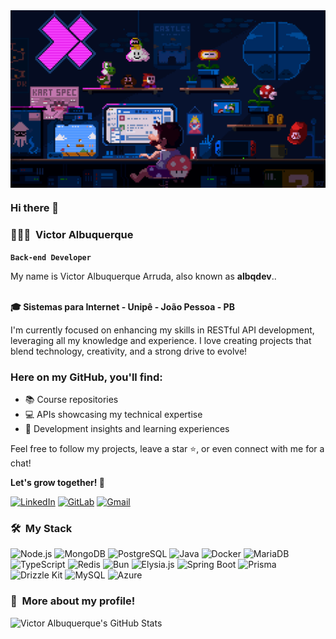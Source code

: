 <div>
<img align="center" alt="Header" src="https://github.com/DevLuxor08/DevLuxor08/blob/main/GIF/GifMario.gif" />
</div>

### Hi there 👋

<h3> 👨🏻‍💻 &nbsp;Victor Albuquerque </h3>

**`Back-end Developer`**

My name is Victor Albuquerque Arruda, also known as **albqdev**..

<br>**🎓 Sistemas para Internet - Unipê - João Pessoa - PB**

I'm currently focused on enhancing my skills in RESTful API development, leveraging all my knowledge and experience. I love creating projects that blend technology, creativity, and a strong drive to evolve!

### Here on my GitHub, you'll find:
- 📚 Course repositories
- 💻 APIs showcasing my technical expertise
- 📌 Development insights and learning experiences

Feel free to follow my projects, leave a star ⭐, or even connect with me for a chat!

**Let's grow together! 🚀**
<p>

[![LinkedIn](https://img.shields.io/badge/LinkedIn-0077B5?style=for-the-badge&logo=linkedin&logoColor=white)](https://www.linkedin.com/in/SEUUSERNAME/)
[![GitLab](https://img.shields.io/badge/GitLab-330F63?style=for-the-badge&logo=gitlab&logoColor=white)](https://gitlab.com/SEUUSERNAME)
[![Gmail](https://img.shields.io/badge/Gmail-333333?style=for-the-badge&logo=gmail&logoColor=red)](mailto:SEUGMAIL)

</p>

<h3> 🛠 &nbsp;My Stack</h3>

<p>
  <img src="https://img.shields.io/badge/-Node.js-333333?style=flat&logo=node.js" alt="Node.js" />
  <img src="https://img.shields.io/badge/-MongoDB-333333?style=flat&logo=mongodb" alt="MongoDB" />
  <img src="https://img.shields.io/badge/-PostgreSQL-333333?style=flat&logo=postgresql" alt="PostgreSQL" />
  <img src="https://img.shields.io/badge/-Java-333333?style=flat&logo=coffeescript&logoColor=007396" alt="Java" />
  <img src="https://img.shields.io/badge/-Docker-333333?style=flat&logo=docker&logoColor=2496ED" alt="Docker" />
  <img src="https://img.shields.io/badge/-MariaDB-333333?style=flat&logo=mariadb&logoColor=003545" alt="MariaDB" />
  <img src="https://img.shields.io/badge/-TypeScript-333333?style=flat&logo=typescript&logoColor=2D79C7" alt="TypeScript" />
    <img src="https://img.shields.io/badge/-Redis-333333?style=flat&logo=redis" alt="Redis" />
    <img src="https://img.shields.io/badge/-Bun-333333?style=flat&logo=bun" alt="Bun" />
    <img src="https://img.shields.io/badge/-Elysia-333333?style=flat&logo=elysia" alt="Elysia.js" />
    <img src="https://img.shields.io/badge/-Spring Boot-333333?style=flat&logo=spring" alt="Spring Boot" />
    <img src="https://img.shields.io/badge/-Prisma-333333?style=flat&logo=prisma" alt="Prisma" />
    <img src="https://img.shields.io/badge/-Drizzle Kit-333333?style=flat&logo=drizzle" alt="Drizzle Kit" />
    <img src="https://img.shields.io/badge/-MySQL-333333?style=flat&logo=mysql" alt="MySQL" />
        <img src="https://img.shields.io/badge/-Azure-333333?style=flat&logo=microsoft" alt="Azure" />
</p>



<h3>🚀 &nbsp;More about my profile!</h3>

![Victor Albuquerque's GitHub Stats](https://github-readme-stats.vercel.app/api?username=albqvictor1508&show_icons=true&theme=dark&stars=false)


